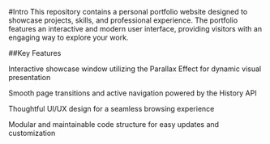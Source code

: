 #Intro
This repository contains a personal portfolio website designed to showcase projects, skills, and professional experience. The portfolio features an interactive and modern user interface, providing visitors with an engaging way to explore your work.

##Key Features

Interactive showcase window utilizing the Parallax Effect for dynamic visual presentation

Smooth page transitions and active navigation powered by the History API

Thoughtful UI/UX design for a seamless browsing experience

Modular and maintainable code structure for easy updates and customization
